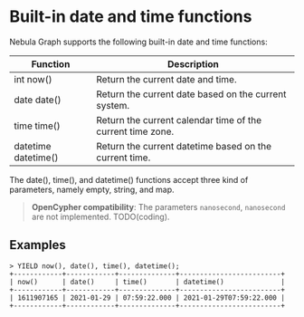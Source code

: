 # Built-in date and time functions

Nebula Graph supports the following built-in date and time functions:

Function| Description |
----  |  ----|
int now()  | Return the current date and time. |
date date() | Return the current date based on the current system. |
time time() | Return the current calendar time of the current time zone. |
datetime datetime() | Return the current datetime based on the current time. |

The date(), time(), and datetime() functions accept three kind of parameters, namely empty, string, and map.

> **OpenCypher compatibility**: The parameters `nanosecond`, `nanosecond` are not implemented. TODO(coding).

## Examples

```ngql
> YIELD now(), date(), time(), datetime();
+------------+------------+--------------+-------------------------+
| now()      | date()     | time()       | datetime()              |
+------------+------------+--------------+-------------------------+
| 1611907165 | 2021-01-29 | 07:59:22.000 | 2021-01-29T07:59:22.000 |
+------------+------------+--------------+-------------------------+
```